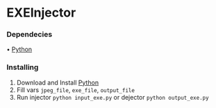 # EXEInjector

### Dependecies
• <a href="https://www.python.org/">Python</a>

### Installing
1) Download and Install <a href="https://www.python.org/downloads/">Python</a>
2) Fill vars `jpeg_file`, `exe_file`, `output_file`
3) Run injector `python input_exe.py` or dejector `python output_exe.py`
